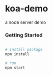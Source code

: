 # koa-demo
a node server demo

### Getting Started

```bash

# install package
npm install

# run
npm start

```
